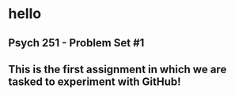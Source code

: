 # hello
## Psych 251 - Problem Set #1
## This is the first assignment in which we are tasked to experiment with GitHub!
